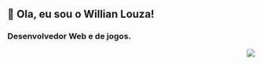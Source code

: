 ## 👋 Ola, eu sou o Willian Louza!
### Desenvolvedor Web e de jogos.
<img align="right" height="180em" src="https://media.giphy.com/media/heIX5HfWgEYlW/giphy.gif"/>
<!--
**willianlouza/willianlouza** is a ✨ _special_ ✨ repository because its `README.md` (this file) appears on your GitHub profile.

Here are some ideas to get you started:


- 🔭 I’m currently working on ...
- 🌱 I’m currently learning ...
- 👯 I’m looking to collaborate on ...
- 🤔 I’m looking for help with ...
- 💬 Ask me about ...
- 📫 How to reach me: ...
- 😄 Pronouns: ...
- ⚡ Fun fact: ...
-->

## Ferramentas e Tecnologias
<div>
<img src="https://cdn.jsdelivr.net/gh/devicons/devicon/icons/git/git-original.svg" width="30" height="30"/> <img     src="https://cdn.jsdelivr.net/gh/devicons/devicon/icons/html5/html5-original.svg" width="30" height="30"/> <img       src="https://cdn.jsdelivr.net/gh/devicons/devicon/icons/css3/css3-original.svg" width="30" height="30"/> <img src="https://cdn.jsdelivr.net/gh/devicons/devicon/icons/javascript/javascript-original.svg" width="30" height="30"/> <img src="https://cdn.jsdelivr.net/gh/devicons/devicon/icons/jquery/jquery-original.svg" width="30" height="30"/> <img src="https://cdn.jsdelivr.net/gh/devicons/devicon/icons/unity/unity-original.svg" width="30" height="30"/> <img src="https://cdn.jsdelivr.net/gh/devicons/devicon/icons/csharp/csharp-original.svg" width="30" height="30"/>
</div>

## Estou aprendendo
<div>
<img src="https://cdn.jsdelivr.net/gh/devicons/devicon/icons/typescript/typescript-original.svg" width="30" height="30" /> <img src="https://cdn.jsdelivr.net/gh/devicons/devicon/icons/threejs/threejs-original.svg" width="30" height="30"/> <img src="https://cdn.jsdelivr.net/gh/devicons/devicon/icons/electron/electron-original.svg" width="30" height="30"/> <img src="https://cdn.jsdelivr.net/gh/devicons/devicon/icons/react/react-original.svg" width="30" height="30"/>
</div>


#

<div>
<a href="https://github.com/willianlouza">
  <img height="165em" src="https://github-readme-stats.vercel.app/api/top-langs/?username=willianlouza&layout=compact&langs_count=7&theme=dracula"/>
  <img height="165em" src="https://github-readme-stats.vercel.app/api?username=willianlouza&show_icons=true&theme=dracula&include_all_commits=true&count_private=true"/>
  </div>
  
![Snake animation](https://github.com/willianlouza/willianlouza/blob/output/github-contribution-grid-snake.svg)
  

